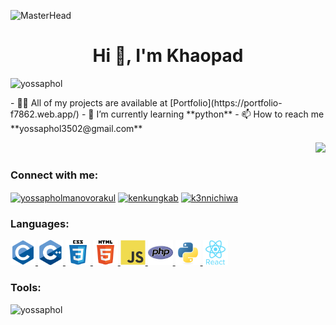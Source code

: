 
![MasterHead](https://camo.githubusercontent.com/85d8088f419078b5efe45c2ddfe32827519e04e0d1a014c577279f95fbba525a/68747470733a2f2f692e70696e696d672e636f6d2f6f726967696e616c732f30322f30312f31652f30323031316563383535343237376238633730626632326662313932313233632e676966)
<h1 align="center">Hi 👋, I'm Khaopad</h1>

<p align="left"> <img src="https://komarev.com/ghpvc/?username=yossaphol&label=Profile%20views&color=0e75b6&style=flat" alt="yossaphol" /> </p>

<p align="left">
- 👨‍💻 All of my projects are available at [Portfolio](https://portfolio-f7862.web.app/)
- 🌱 I’m currently learning **python**
- 📫 How to reach me **yossaphol3502@gmail.com**
</p>
<p align="right">
  <img src="https://mir-s3-cdn-cf.behance.net/project_modules/max_3840/641c2b170466977.645e34a7760bf.gif">
</p>

<h3 align="left">Connect with me:</h3>
<p align="left">
  <a href="https://fb.com/yossapholmanovorakul" target="blank"><img align="center" src="https://raw.githubusercontent.com/rahuldkjain/github-profile-readme-generator/master/src/images/icons/Social/facebook.svg" alt="yossapholmanovorakul" height="30" width="40" /></a>
<a href="https://instagram.com/kenkungkab" target="blank"><img align="center" src="https://raw.githubusercontent.com/rahuldkjain/github-profile-readme-generator/master/src/images/icons/Social/instagram.svg" alt="kenkungkab" height="30" width="40" /></a>
<a href="https://discord.gg/k3nnichiwa" target="blank"><img align="center" src="https://raw.githubusercontent.com/rahuldkjain/github-profile-readme-generator/master/src/images/icons/Social/discord.svg" alt="k3nnichiwa" height="30" width="40" /></a>
</p>

<h3 align="left">Languages:</h3>
<p align="left"> <a href="https://www.cprogramming.com/" target="_blank" rel="noreferrer"> <img src="https://raw.githubusercontent.com/devicons/devicon/master/icons/c/c-original.svg" alt="c" width="40" height="40"/> </a> <a href="https://www.w3schools.com/cpp/" target="_blank" rel="noreferrer"> <img src="https://raw.githubusercontent.com/devicons/devicon/master/icons/cplusplus/cplusplus-original.svg" alt="cplusplus" width="40" height="40"/> </a> <a href="https://www.w3schools.com/css/" target="_blank" rel="noreferrer"> <img src="https://raw.githubusercontent.com/devicons/devicon/master/icons/css3/css3-original-wordmark.svg" alt="css3" width="40" height="40"/> </a> <a href="https://www.w3.org/html/" target="_blank" rel="noreferrer"> <img src="https://raw.githubusercontent.com/devicons/devicon/master/icons/html5/html5-original-wordmark.svg" alt="html5" width="40" height="40"/> </a> <a href="https://developer.mozilla.org/en-US/docs/Web/JavaScript" target="_blank" rel="noreferrer"> <img src="https://raw.githubusercontent.com/devicons/devicon/master/icons/javascript/javascript-original.svg" alt="javascript" width="40" height="40"/> </a> <a href="https://www.php.net" target="_blank" rel="noreferrer"> <img src="https://raw.githubusercontent.com/devicons/devicon/master/icons/php/php-original.svg" alt="php" width="40" height="40"/> </a> <a href="https://www.python.org" target="_blank" rel="noreferrer"> <img src="https://raw.githubusercontent.com/devicons/devicon/master/icons/python/python-original.svg" alt="python" width="40" height="40"/> </a> <a href="https://reactjs.org/" target="_blank" rel="noreferrer"> <img src="https://raw.githubusercontent.com/devicons/devicon/master/icons/react/react-original-wordmark.svg" alt="react" width="40" height="40"/> </a> </p>

<h3 align="left">Tools:</h3>
<p align="left">
</p>

<p><img align="left" src="https://github-readme-stats.vercel.app/api/top-langs?username=yossaphol&show_icons=true&locale=en&layout=compact" alt="yossaphol" /></p>
